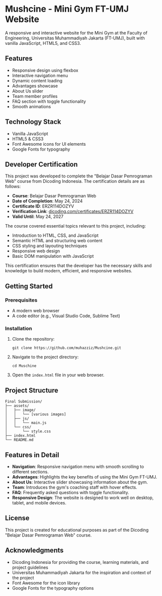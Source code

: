 # Mushcine - Mini Gym FT-UMJ Website

A responsive and interactive website for the Mini Gym at the Faculty of Engineering, Universitas Muhammadiyah Jakarta (FT-UMJ), built with vanilla JavaScript, HTML5, and CSS3.

## Features

* Responsive design using flexbox
* Interactive navigation menu
* Dynamic content loading
* Advantages showcase
* About Us slider
* Team member profiles
* FAQ section with toggle functionality
* Smooth animations

## Technology Stack

* Vanilla JavaScript
* HTML5 & CSS3
* Font Awesome icons for UI elements
* Google Fonts for typography

## Developer Certification

This project was developed to complete the "Belajar Dasar Pemrograman Web" course from Dicoding Indonesia. The certification details are as follows:

* **Course**: Belajar Dasar Pemrograman Web
* **Date of Completion**: May 24, 2024
* **Certificate ID**: ERZR114DOZYV
* **Verification Link**: [dicoding.com/certificates/ERZR114DOZYV](https://www.dicoding.com/certificates/ERZR114DOZYV)
* **Valid Until**: May 24, 2027

The course covered essential topics relevant to this project, including:

* Introduction to HTML, CSS, and JavaScript
* Semantic HTML and structuring web content
* CSS styling and layouting techniques
* Responsive web design
* Basic DOM manipulation with JavaScript

This certification ensures that the developer has the necessary skills and knowledge to build modern, efficient, and responsive websites.

## Getting Started

### Prerequisites

* A modern web browser
* A code editor (e.g., Visual Studio Code, Sublime Text)

### Installation

1. Clone the repository:
   ```
   git clone https://github.com/muhazziz/Mushcine.git
   ```

2. Navigate to the project directory:
   ```
   cd Muschine
   ```

3. Open the `index.html` file in your web browser.

## Project Structure

```
Final Submission/
├── assets/
│   ├── image/
│   │   └── [various images]
│   ├── js/
│   │   └── main.js
│   └── css/
│       └── style.css
├── index.html
└── README.md
```

## Features in Detail

* **Navigation**: Responsive navigation menu with smooth scrolling to different sections.
* **Advantages**: Highlights the key benefits of using the Mini Gym FT-UMJ.
* **About Us**: Interactive slider showcasing information about the gym.
* **Team**: Introduces the gym's coaching staff with hover effects.
* **FAQ**: Frequently asked questions with toggle functionality.
* **Responsive Design**: The website is designed to work well on desktop, tablet, and mobile devices.

## License

This project is created for educational purposes as part of the Dicoding "Belajar Dasar Pemrograman Web" course.

## Acknowledgments

* Dicoding Indonesia for providing the course, learning materials, and project guidelines
* Universitas Muhammadiyah Jakarta for the inspiration and context of the project
* Font Awesome for the icon library
* Google Fonts for the typography options
